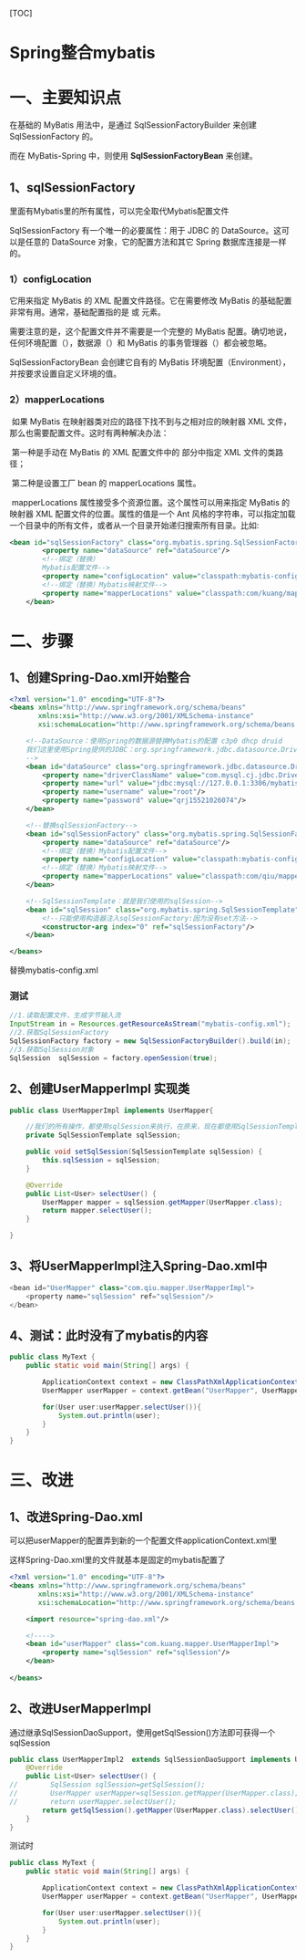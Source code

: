 [TOC]



# Spring整合mybatis

# 一、主要知识点

在基础的 MyBatis 用法中，是通过 SqlSessionFactoryBuilder 来创建 SqlSessionFactory 的。

 而在 MyBatis-Spring 中，则使用 **SqlSessionFactoryBean** 来创建。

## 1、sqlSessionFactory

里面有Mybatis里的所有属性，可以完全取代Mybatis配置文件

SqlSessionFactory 有一个唯一的必要属性：用于 JDBC 的 DataSource。这可以是任意的 DataSource 对象，它的配置方法和其它 Spring 数据库连接是一样的。

### 1）configLocation

它用来指定 MyBatis 的 XML 配置文件路径。它在需要修改 MyBatis 的基础配置非常有用。通常，基础配置指的是 <settings> 或 <typeAliases> 元素。

需要注意的是，这个配置文件并不需要是一个完整的 MyBatis 配置。确切地说，任何环境配置（<environments>），数据源（<DataSource>）和 MyBatis 的事务管理器（<transactionManager>）都会被忽略。

SqlSessionFactoryBean 会创建它自有的 MyBatis 环境配置（Environment），并按要求设置自定义环境的值。



### 2）mapperLocations 

​	如果 MyBatis 在映射器类对应的路径下找不到与之相对应的映射器 XML 文件，那么也需要配置文件。这时有两种解决办法：

​	第一种是手动在 MyBatis 的 XML 配置文件中的 <mappers> 部分中指定 XML 文件的类路径；

​	第二种是设置工厂 bean 的 mapperLocations 属性。

​	mapperLocations 属性接受多个资源位置。这个属性可以用来指定 MyBatis 的映射器 XML 配置文件的位置。属性的值是一个 Ant 风格的字符串，可以指定加载一个目录中的所有文件，或者从一个目录开始递归搜索所有目录。比如:

```xml
<bean id="sqlSessionFactory" class="org.mybatis.spring.SqlSessionFactoryBean">
        <property name="dataSource" ref="dataSource"/>
        <!--绑定（替换）
        Mybatis配置文件-->
        <property name="configLocation" value="classpath:mybatis-config.xml"/>
        <!--绑定（替换）Mybatis映射文件-->
        <property name="mapperLocations" value="classpath:com/kuang/mapper/*.xml"/>
    </bean>
```



# 二、步骤

## 1、创建Spring-Dao.xml开始整合

```xml
<?xml version="1.0" encoding="UTF-8"?>
<beans xmlns="http://www.springframework.org/schema/beans"
       xmlns:xsi="http://www.w3.org/2001/XMLSchema-instance"
       xsi:schemaLocation="http://www.springframework.org/schema/beans http://www.springframework.org/schema/beans/spring-beans.xsd">

    <!--DataSource：使用Spring的数据源替换Mybatis的配置 c3p0 dhcp druid
    我们这里使用Spring提供的JDBC：org.springframework.jdbc.datasource.DriverManagerDataSource
    -->
    <bean id="dataSource" class="org.springframework.jdbc.datasource.DriverManagerDataSource">
        <property name="driverClassName" value="com.mysql.cj.jdbc.Driver"/>
        <property name="url" value="jdbc:mysql://127.0.0.1:3306/mybatis01?useUnicode=true&amp;characterEncoding=utf8&amp;serverTimezone=GMT"/>
        <property name="username" value="root"/>
        <property name="password" value="qrj15521026074"/>
    </bean>

    <!--替换sqlSessionFactory-->
    <bean id="sqlSessionFactory" class="org.mybatis.spring.SqlSessionFactoryBean">
        <property name="dataSource" ref="dataSource"/>
        <!--绑定（替换）Mybatis配置文件-->
        <property name="configLocation" value="classpath:mybatis-config.xml"/>
        <!--绑定（替换）Mybatis映射文件-->
        <property name="mapperLocations" value="classpath:com/qiu/mapper/*.xml"/>
    </bean>

    <!--SqlSessionTemplate：就是我们使用的sqlSession-->
    <bean id="sqlSession" class="org.mybatis.spring.SqlSessionTemplate">
        <!--只能使用构造器注入sqlSessionFactory:因为没有set方法-->
        <constructor-arg index="0" ref="sqlSessionFactory"/>
    </bean>

</beans>
```

替换mybatis-config.xml

### 测试

```java
//1.读取配置文件，生成字节输入流
InputStream in = Resources.getResourceAsStream("mybatis-config.xml");
//2.获取SqlSessionFactory
SqlSessionFactory factory = new SqlSessionFactoryBuilder().build(in);
//3.获取SqlSession对象
SqlSession  sqlSession = factory.openSession(true);
```



## 2、创建UserMapperImpl 实现类

```java
public class UserMapperImpl implements UserMapper{

    //我们的所有操作，都使用sqlSession来执行，在原来，现在都使用SqlSessionTemplate；
    private SqlSessionTemplate sqlSession;

    public void setSqlSession(SqlSessionTemplate sqlSession) {
        this.sqlSession = sqlSession;
    }

    @Override
    public List<User> selectUser() {
        UserMapper mapper = sqlSession.getMapper(UserMapper.class);
        return mapper.selectUser();
    }

}
```



## 3、将UserMapperImpl注入Spring-Dao.xml中

```java
<bean id="UserMapper" class="com.qiu.mapper.UserMapperImpl">
    <property name="sqlSession" ref="sqlSession"/>
</bean>
```



## 4、测试：此时没有了mybatis的内容

```java
public class MyText {
    public static void main(String[] args) {

        ApplicationContext context = new ClassPathXmlApplicationContext("spring-dao.xml");
        UserMapper userMapper = context.getBean("UserMapper", UserMapper.class);

        for(User user:userMapper.selectUser()){
            System.out.println(user);
        }
    }
}
```



# 三、改进

## 1、改进Spring-Dao.xml

可以把userMapper的配置弄到新的一个配置文件applicationContext.xml里

这样Spring-Dao.xml里的文件就基本是固定的mybatis配置了

```xml
<?xml version="1.0" encoding="UTF-8"?>
<beans xmlns="http://www.springframework.org/schema/beans"
       xmlns:xsi="http://www.w3.org/2001/XMLSchema-instance"
       xsi:schemaLocation="http://www.springframework.org/schema/beans http://www.springframework.org/schema/beans/spring-beans.xsd">

    <import resource="spring-dao.xml"/>

    <!---->
    <bean id="userMapper" class="com.kuang.mapper.UserMapperImpl">
        <property name="sqlSession" ref="sqlSession"/>
    </bean>
 
</beans>
```



## 2、改进UserMapperImpl

通过继承SqlSessionDaoSupport，使用getSqlSession()方法即可获得一个sqlSession

```java
public class UserMapperImpl2  extends SqlSessionDaoSupport implements UserMapper {
    @Override
    public List<User> selectUser() {
//        SqlSession sqlSession=getSqlSession();
//        UserMapper userMapper=sqlSession.getMapper(UserMapper.class);
//        return userMapper.selectUser();
        return getSqlSession().getMapper(UserMapper.class).selectUser();
    }
}
```

测试时

```java
public class MyText {
    public static void main(String[] args) {

        ApplicationContext context = new ClassPathXmlApplicationContext("applicationContext.xml");
        UserMapper userMapper = context.getBean("UserMapper", UserMapper.class);

        for(User user:userMapper.selectUser()){
            System.out.println(user);
        }
    }
}
```


